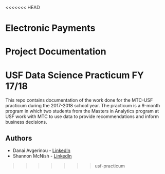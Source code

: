 <<<<<<< HEAD
# Electronic Payments
Project Documentation
=======
# USF Data Science Practicum FY 17/18

This repo contains documentation of the work done for the MTC-USF practicum during the 2017-2018 school year. The practicum is a 9-month program in which two students from the Masters in Analytics program at USF work with MTC to use data to provide recommendations and inform business decisions. 

## Authors

* Danai Avgerinou - [LinkedIn](https://www.linkedin.com/in/danai-avgerinou/)
* Shannon McNish - [LinkedIn](https://www.linkedin.com/in/shannon-mcnish-a8b01871/)
>>>>>>> usf-practicum
